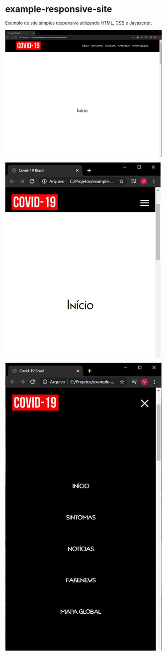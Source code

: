 # example-responsive-site
Exemplo de site simples responsivo utilizando HTML, CSS e Javascript.


![Imagens](https://github.com/vitorgatti/example-responsive-site/blob/master/Site.jpg)

![Imagens](https://github.com/vitorgatti/example-responsive-site/blob/master/Site%201.jpg)

![Imagens](https://github.com/vitorgatti/example-responsive-site/blob/master/Site%202.jpg)

